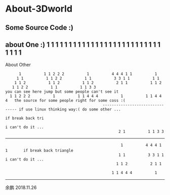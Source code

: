 # About-3Dworld

Some Source Code :)
-----------------------------------------------------------------------------
about One
:)
          1          1 1 1 1 1
         1 1          1 1 1 1
        1 1 1          1 1 1
       1 1 1 1          1 1
      1 1 1 1 1          1
---------------------------------------------------------------------------------------------------
About Other                                                               

          1          1 1 2 2 2          1          4 4 4 1 1          1             
         1 1          1 1 2 2          1 1          3 3 1 1          1 1  
        1 1 2          1 1 2          1 1 2          2 1 1          1 1 2  
       1 1 2 2          1 1          1 1 3 3                                you can see here jump but some people can't see it 
      1 1 2 2 2          1          1 1 4 4 4          1          1 1 4 4 4   the source for some people right for some coss :(
                                               -------------------------------- if use linux thinking way:( do some other ...
                                                                                  if break back tri
                                                                                  i can't do it ...
                                                      2 1          1 1 3 3                  
-----------------------------------------------------------------------------------------------                                                      
                                                       1          4 4 4 1 1  　　　if break back triangle
                                                      1 1          3 3 1 1         i can't do it ...
                                                     1 1 2          2 1 1
                                                      
                                                   1 1 4 4 4          1
---------------------------------------------------------------------------------------------                                                      
                                                      
                                                      
                                                      
                                                      
                                                      
                       
 余鹏
 2018.11.26
                       
                       
                       
                       
                                                      
